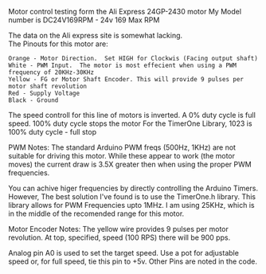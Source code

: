 Motor control testing form the Ali Express 24GP-2430 motor
My Model number is DC24V169RPM - 24v 169 Max RPM

The data on the Ali express site is somewhat lacking.  
The Pinouts for this motor are:

    Orange - Motor Direction.  Set HIGH for Clockwis (Facing output shaft)
    White - PWM Input.  The motor is most effecient when using a PWM frequency of 20KHz-30KHz
    Yellow - FG or Motor Shaft Encoder. This will provide 9 pulses per motor shaft revolution
    Red - Supply Voltage
    Black - Ground
 
The speed controll for this line of motors is inverted. 
A 0% duty cycle is full speed. 100% duty cycle stops the motor
For the TimerOne Library, 1023 is 100% duty cycle - full stop

PWM Notes:
The standard Arduino PWM freqs (500Hz, 1KHz) are not suitable for driving this motor. 
While these appear to work (the motor moves) the current draw is 3.5X greater then when
using the proper PWM frequencies.

You can achive higer frequencies by directly controlling the Arduino Timers. However,
The best solution I've found is to use the TimerOne.h library.  This library allows for PWM
Frequencies upto 1MHz. I am using 25KHz, which is in the middle of the recomended range for this motor.   

Motor Encoder Notes:
The yellow wire provides 9 pulses per motor revolution.  At top, specified, speed (100 RPS) there will be 900 pps.

Analog pin A0 is used to set the target speed. Use a pot for adjustable speed or, for full speed, tie this pin to +5v.
Other Pins are noted in the code.

